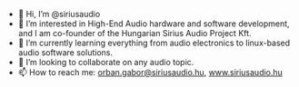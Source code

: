 - 👋 Hi, I’m @siriusaudio
- 👀 I’m interested in High-End Audio hardware and software development, and I am co-founder of the Hungarian Sirius Audio Project Kft.
- 🌱 I’m currently learning everything from audio electronics to linux-based audio software solutions.
- 💞️ I’m looking to collaborate on any audio topic. 
- 📫 How to reach me: orban.gabor@siriusaudio.hu, www.siriusaudio.hu 

<!---
siriusaudio/siriusaudio is a ✨ special ✨ repository because its `README.md` (this file) appears on your GitHub profile.
You can click the Preview link to take a look at your changes.
--->
